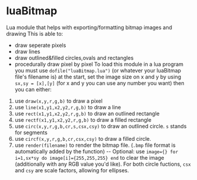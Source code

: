 # luaBitmap
Lua module that helps with exporting/formatting bitmap images and drawing
This is able to:
- draw seperate pixels
- draw lines
- draw outlined&filled circles,ovals and rectangles
- procedurally draw pixel by pixel
To load this module in a lua program you must use `dofile("luaBitmap.lua")` (or whatever your luaBitmap file's filename is) at the start, set the image size on x and y by using `sx,sy = [x],[y]` (for x and y you can use any number you want) then you can either:
1. use `draw(x,y,r,g,b)` to draw a pixel
2. use `line(x1,y1,x2,y2,r,g,b)` to draw a line
3. use `rect(x1,y1,x2,y2,r,g,b)` to draw an outlined rectangle
4. use `rectf(x1,y1,x2,y2,r,g,b)` to draw a filled rectangle
5. use `circ(x,y,r,g,b,cr,s,csx,csy)` to draw an outlined circle. `s` stands for segments
6. use `circf(x,y,r,g,b,cr,csx,csy)` to draw a filled circle.
7. use `render(filename)` to render the bitmap file. (`.bmp` file format is automatically added by the function)
-- Optional: use `image={} for i=1,sx*sy do image[i]={255,255,255} end` to clear the image (additionally with any RGB value you'd like).
For both circle fuctions, `csx` and `csy` are scale factors, allowing for ellipses.
